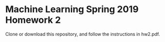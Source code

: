 # Machine Learning Spring 2019 Homework 2

Clone or download this repository, and follow the instructions in hw2.pdf.